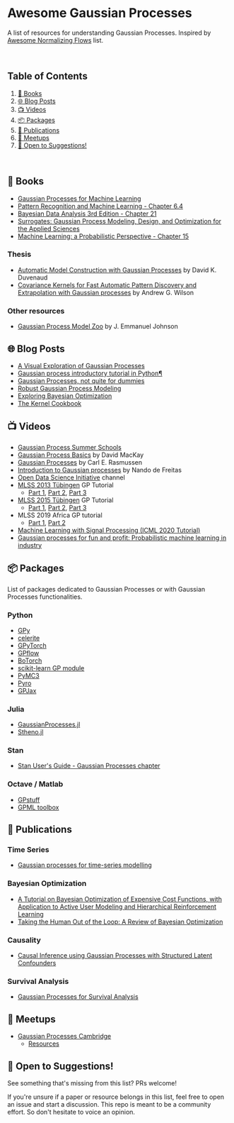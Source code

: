 # Awesome Gaussian Processes

A list of resources for understanding Gaussian Processes. Inspired by [Awesome Normalizing Flows](https://github.com/janosh/awesome-normalizing-flows) list.

<br>

## Table of Contents

1. [📘 Books](#-books)
2. [🌐 Blog Posts](#-blog-posts)
3. [📺 Videos](#-videos)
4. [📦 Packages](#-packages)
5. [📝 Publications](#-publications)
6. [📌 Meetups](#-meetups)
7. [🎉 Open to Suggestions!](#-open-to-suggestions)

<br>

## 📘 Books

* [Gaussian Processes for Machine Learning](http://www.gaussianprocess.org/gpml/)
* [Pattern Recognition and Machine Learning - Chapter 6.4](https://www.microsoft.com/en-us/research/uploads/prod/2006/01/Bishop-Pattern-Recognition-and-Machine-Learning-2006.pdf)
* [Bayesian Data Analysis 3rd Edition - Chapter 21](http://www.stat.columbia.edu/~gelman/book/)
* [Surrogates: Gaussian Process Modeling, Design, and Optimization for the Applied Sciences](https://bookdown.org/rbg/surrogates/)
* [Machine Learning: a Probabilistic Perspective - Chapter 15](https://www.cs.ubc.ca/~murphyk/MLbook/)

### Thesis

* [Automatic Model Construction with Gaussian Processes](https://www.cs.toronto.edu/~duvenaud/thesis.pdf) by David K. Duvenaud
* [Covariance Kernels for Fast Automatic Pattern Discovery and Extrapolation with Gaussian processes](http://www.cs.cmu.edu/~andrewgw/andrewgwthesis.pdf) by Andrew G. Wilson

### Other resources

* [Gaussian Process Model Zoo](https://jejjohnson.github.io/gp_model_zoo/) by J. Emmanuel Johnson

## 🌐 Blog Posts

* [A Visual Exploration of Gaussian Processes](https://distill.pub/2019/visual-exploration-gaussian-processes/)
* [Gaussian process introductory tutorial in Python¶](http://adamian.github.io/talks/Damianou_GP_tutorial.html)
* [Gaussian Processes, not quite for dummies](https://thegradient.pub/gaussian-process-not-quite-for-dummies/)
* [Robust Gaussian Process Modeling](https://betanalpha.github.io/assets/case_studies/gaussian_processes.html)
* [Exploring Bayesian Optimization](https://distill.pub/2020/bayesian-optimization/)
* [The Kernel Cookbook](http://www.cs.toronto.edu/~duvenaud/cookbook/index.html)


## 📺 Videos
* [Gaussian Process Summer Schools](http://gpss.cc/) 
* [Gaussian Process Basics](http://videolectures.net/gpip06_mackay_gpb/) by David MacKay
* [Gaussian Processes](http://videolectures.net/mlss09uk_rasmussen_gp/) by Carl E. Rasmussen
* [Introduction to Gaussian processes](https://youtu.be/4vGiHC35j9s) by  Nando de Freitas
* [ Open Data Science Initiative](https://www.youtube.com/channel/UCUjuEqUQbTrJ11f8nkWltQQ) channel
* [MLSS 2013 Tübingen](http://mlss.tuebingen.mpg.de/2013/index.html) GP Tutorial
  - [Part 1](https://youtu.be/50Vgw11qn0o), [Part 2](https://youtu.be/TR0LCVslIIM), [Part 3](https://youtu.be/KRLW5abMV6s)
* [MLSS 2015 Tübingen](http://mlss.tuebingen.mpg.de/2015/index.html) GP Tutorial
  - [Part 1](https://youtu.be/S9RbSCpy_pg), [Part 2](https://youtu.be/MxeQIKGEXb8), [Part 3](https://youtu.be/Ead4TivIOmU)
* MLSS 2019 Africa GP tutorial
  - [Part 1](https://youtu.be/U85XFCt3Lak), [Part 2](https://youtu.be/b635kuSqLww)
* [Machine Learning with Signal Processing (ICML 2020 Tutorial)](https://youtu.be/vTRD03_yReI)
* [Gaussian processes for fun and profit: Probabilistic machine learning in industry](https://youtu.be/uq8VxqeHPj8)

## 📦 Packages

List of packages dedicated to Gaussian Processes or with Gaussian Processes functionalities.

### Python

* [GPy](https://github.com/SheffieldML/GPy)
* [celerite](https://celerite.readthedocs.io/en/stable/)
* [GPyTorch](https://gpytorch.ai/)
* [GPflow](https://github.com/GPflow/GPflow)
* [BoTorch](https://botorch.org/)
* [scikit-learn GP module](http://scikit-learn.org/stable/modules/gaussian_process.html)
* [PyMC3](https://docs.pymc.io/Gaussian_Processes.html)
* [Pyro](https://pyro.ai/examples/gp.html)
* [GPJax](https://github.com/thomaspinder/GPJax)

### Julia

* [GaussianProcesses.jl](https://stor-i.github.io/GaussianProcesses.jl/latest/)
* [Stheno.jl](https://github.com/willtebbutt/Stheno.jl)

### Stan
 * [Stan User's Guide - Gaussian Processes chapter](https://mc-stan.org/docs/2_25/stan-users-guide/gaussian-processes-chapter.html)

### Octave / Matlab
* [GPstuff](https://research.cs.aalto.fi/pml/software/gpstuff/)
* [GPML toolbox](http://www.gaussianprocess.org/gpml/code/matlab/doc/)


## 📝 Publications

### Time Series
* [Gaussian processes for time-series modelling](http://rsta.royalsocietypublishing.org/content/371/1984/20110550)


### Bayesian Optimization
* [A Tutorial on Bayesian Optimization of Expensive Cost Functions, with Application to Active User Modeling and Hierarchical Reinforcement Learning](https://arxiv.org/abs/1012.2599)
* [Taking the Human Out of the Loop: A Review of Bayesian Optimization](https://www.cs.ox.ac.uk/people/nando.defreitas/publications/BayesOptLoop.pdf)

### Causality
* [Causal Inference using Gaussian Processes with Structured Latent Confounders](http://proceedings.mlr.press/v119/witty20a/witty20a.pdf)
    
### Survival Analysis
* [Gaussian Processes for Survival Analysis](https://arxiv.org/abs/1611.00817)
    

## 📌 Meetups

* [Gaussian Processes Cambridge](https://www.meetup.com/gaussian-processes-cambridge/)
    * [Resources](https://github.com/GaussianProcessesCambridge/meetup-resources)

## 🎉 Open to Suggestions!
See something that's missing from this list? PRs welcome!

If you're unsure if a paper or resource belongs in this list, feel free to open an issue and start a discussion. This repo is meant to be a community effort. So don't hesitate to voice an opinion.
